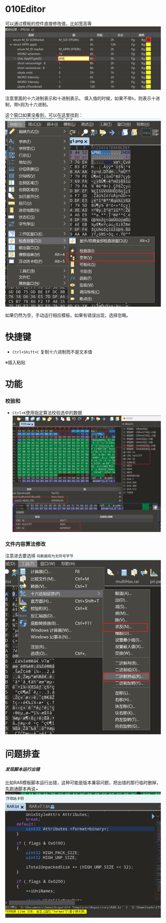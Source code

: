 # 010Editor

可以通过模板的控件直接修改值，比如宽高等
![](../../attachments/Pasted%20image%2020230730194022.png)

注意里面的十六进制表示和十进制表示。
填入值的时候，如果不带`h`，则表示十进制，带`h`则为十六进制。

这个窗口如果没看到，可以在这里找到：
![](../../attachments/Pasted%20image%2020230902121620.png)

如果仍然为空，手动运行相应模板，如果有错误出现，选择忽略。


# 快捷键

- `Ctrl+Shift+C` 复制十六进制而不是文本值

※插入粘贴

# 功能
### 校验和
- `Ctrl+K`使用指定算法校验选中的数据
![](../../attachments/Pasted%20image%2020230902234150.png)

### 文件内容算法修改

注意进去要选择 `将数据视为无符号字节`
![](../../attachments/Pasted%20image%2020230904233917.png)


# 问题排查

##### 发现脚本运行出错
比如RAR模板脚本运行出错，这种可能是版本兼容问题，把出错的那行临时删掉，先跑通脚本再说~
![](../../attachments/Pasted%20image%2020230808001258.png)
